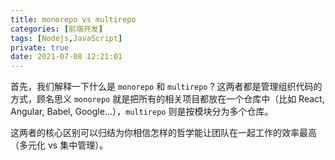 ```yaml
---
title: monorepo vs multirepo
categories: [前端开发]
tags: [Nodejs,JavaScript]
private: true
date: 2021-07-08 12:21:01
---
```


首先，我们解释一下什么是 `monorepo` 和 `multirepo` ?
这两者都是管理组织代码的方式，顾名思义 `monorepo` 就是把所有的相关项目都放在一个仓库中（比如 React, Angular, Babel, Google...），`multirepo` 则是按模块分为多个仓库。

这两者的核心区别可以归结为你相信怎样的哲学能让团队在一起工作的效率最高（多元化 vs 集中管理）。

<!-- more -->

<!-- https://mp.weixin.qq.com/s/3h86y4oBXiDKoYo849b8ng -->
<!-- https://segmentfault.com/a/1190000017060439 -->
<!-- https://zhuanlan.zhihu.com/p/31289463 -->